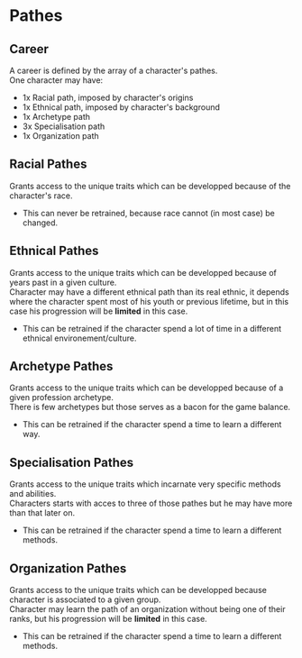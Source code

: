 # Pathes

## Career

A career is defined by the array of a character's pathes.  
One character may have:

- 1x Racial path, imposed by character's origins
- 1x Ethnical path, imposed by character's background
- 1x Archetype path
- 3x Specialisation path
- 1x Organization path

## Racial Pathes

Grants access to the unique traits which can be developped because of the character's race.

- This can never be retrained, because race cannot (in most case) be changed.

## Ethnical Pathes

Grants access to the unique traits which can be developped because of years past in a given culture.  
Character may have a different ethnical path than its real ethnic, it depends where the character spent most of his youth or previous lifetime, but in this case his progression will be **limited** in this case.

- This can be retrained if the character spend a lot of time in a different ethnical environement/culture.

## Archetype Pathes

Grants access to the unique traits which can be developped because of a given profession archetype.  
There is few archetypes but those serves as a bacon for the game balance.

- This can be retrained if the character spend a time to learn a different way.

## Specialisation Pathes

Grants access to the unique traits which incarnate very specific methods and abilities.  
Characters starts with acces to three of those pathes but he may have more than that later on.

- This can be retrained if the character spend a time to learn a different methods.

## Organization Pathes

Grants access to the unique traits which can be developped because character is associated to a given group.  
Character may learn the path of an organization without being one of their ranks, but his progression will be **limited** in this case.

- This can be retrained if the character spend a time to learn a different methods.
